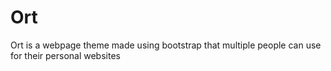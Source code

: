 # Ort
Ort is a webpage theme made using bootstrap that multiple people can use for their personal websites 
